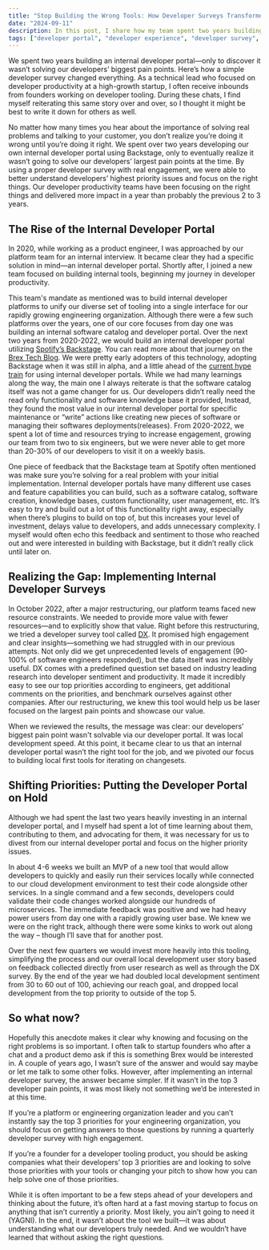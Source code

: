 ```yaml
---
title: "Stop Building the Wrong Tools: How Developer Surveys Transformed Our Focus"
date: "2024-09-11"
description: In this post, I share how my team spent two years building an internal developer portal, only to discover it wasn’t solving our developers’ real pain points. By implementing a developer survey, we uncovered the true challenges our developers were facing and pivoted our focus to deliver tools that made a meaningful impact. Learn how understanding developer priorities can help your team avoid building the wrong tools and drive real productivity improvements.
tags: ["developer portal", "developer experience", "developer survey", "dx"]
---
```


We spent two years building an internal developer portal—only to discover it wasn’t solving our developers’ biggest pain points. Here’s how a simple developer survey changed everything. As a technical lead who focused on developer productivity at a high-growth startup, I often receive inbounds from founders working on developer tooling. During these chats, I find myself reiterating this same story over and over, so I thought it might be best to write it down for others as well.

No matter how many times you hear about the importance of solving real problems and talking to your customer, you don’t realize you’re doing it wrong until you’re doing it right. We spent over two years developing our own internal developer portal using Backstage, only to eventually realize it wasn’t going to solve our developers’ largest pain points at the time. By using a proper developer survey with real engagement, we were able to better understand developers’ highest priority issues and focus on the right things. Our developer productivity teams have been focusing on the right things and delivered more impact in a year than probably the previous 2 to 3 years.

## The Rise of the Internal Developer Portal

In 2020, while working as a product engineer, I was approached by our platform team for an internal interview. It became clear they had a specific solution in mind—an internal developer portal. Shortly after, I joined a new team focused on building internal tools, beginning my journey in developer productivity.

This team's mandate as mentioned was to build internal developer platforms to unify our diverse set of tooling into a single interface for our rapidly growing engineering organization. Although there were a few such platforms over the years, one of our core focuses from day one was building an internal software catalog and developer portal. Over the next two years from 2020-2022, we would build an internal developer portal utilizing [Spotify’s Backstage](https://backstage.io/). You can read more about that journey on the [Brex Tech Blog](https://medium.com/brexeng/backstage-adoption-at-brex-b415e0e7d3a6). We were pretty early adopters of this technology, adopting Backstage when it was still in alpha, and a little ahead of the [current hype train](https://www.gartner.com/en/documents/4010078) for using internal developer portals. While we had many learnings along the way, the main one I always reiterate is that the software catalog itself was not a game changer for us. Our developers didn’t really need the read only functionality and software knowledge base it provided, Instead, they found the most value in our internal developer portal for specific maintenance or “write” actions like creating new pieces of software or managing their softwares deployments(releases). From 2020-2022, we spent a lot of time and resources trying to increase engagement, growing our team from two to six engineers, but we were never able to get more than 20-30% of our developers to visit it on a weekly basis.

One piece of feedback that the Backstage team at Spotify often mentioned was make sure you’re solving for a real problem with your initial implementation. Internal developer portals have many different use cases and feature capabilities you can build, such as a software catalog, software creation, knowledge bases, custom functionality, user management, etc. It’s easy to try and build out a lot of this functionality right away, especially when there’s plugins to build on top of, but this increases your level of investment, delays value to developers, and adds unnecessary complexity. I myself would often echo this feedback and sentiment to those who reached out and were interested in building with Backstage, but it didn’t really click until later on.

## Realizing the Gap: Implementing Internal Developer Surveys

In October 2022, after a major restructuring, our platform teams faced new resource constraints. We needed to provide more value with fewer resources—and to explicitly show that value. Right before this restructuring, we tried a developer survey tool called [DX](https://getdx.com/). It promised high engagement and clear insights—something we had struggled with in our previous attempts. Not only did we get unprecedented levels of engagement (90-100% of software engineers responded), but the data itself was incredibly useful. DX comes with a predefined question set based on industry leading research into developer sentiment and productivity. It made it incredibly easy to see our top priorities according to engineers, get additional comments on the priorities, and benchmark ourselves against other companies. After our restructuring, we knew this tool would help us be laser focused on the largest pain points and showcase our value.

When we reviewed the results, the message was clear: our developers’ biggest pain point wasn't solvable via our developer portal. It was local development speed. At this point, it became clear to us that an internal developer portal wasn’t the right tool for the job, and we pivoted our focus to building local first tools for iterating on changesets.

## Shifting Priorities: Putting the Developer Portal on Hold

Although we had spent the last two years heavily investing in an internal developer portal, and I myself had spent a lot of time learning about them, contributing to them, and advocating for them, it was necessary for us to divest from our internal developer portal and focus on the higher priority issues.

In about 4-6 weeks we built an MVP of a new tool that would allow developers to quickly and easily run their services locally while connected to our cloud development environment to test their code alongside other services. In a single command and a few seconds, developers could validate their code changes worked alongside our hundreds of microservices. The immediate feedback was positive and we had heavy power users from day one with a rapidly growing user base. We knew we were on the right track, although there were some kinks to work out along the way – though I’ll save that for another post.

Over the next few quarters we would invest more heavily into this tooling, simplifying the process and our overall local development user story based on feedback collected directly from user research as well as through the DX survey. By the end of the year we had doubled local development sentiment from 30 to 60 out of 100, achieving our reach goal, and dropped local development from the top priority to outside of the top 5.

## So what now?

Hopefully this anecdote makes it clear why knowing and focusing on the right problems is so important. I often talk to startup founders who after a chat and a product demo ask if this is something Brex would be interested in. A couple of years ago, I wasn’t sure of the answer and would say maybe or let me talk to some other folks. However, after implementing an internal developer survey, the answer became simpler. If it wasn’t in the top 3 developer pain points, it was most likely not something we’d be interested in at this time.

If you’re a platform or engineering organization leader and you can’t instantly say the top 3 priorities for your engineering organization, you should focus on getting answers to those questions by running a quarterly developer survey with high engagement.

If you’re a founder for a developer tooling product, you should be asking companies what their developers’ top 3 priorities are and looking to solve those priorities with your tools or changing your pitch to show how you can help solve one of those priorities.

While it is often important to be a few steps ahead of your developers and thinking about the future, it’s often hard at a fast moving startup to focus on anything that isn’t currently a priority. Most likely, you ain’t going to need it (YAGNI). In the end, it wasn’t about the tool we built—it was about understanding what our developers truly needed. And we wouldn’t have learned that without asking the right questions.
